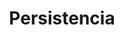 ---
title: Persistencia
authorName: Eber Edgar Quenta Lopez
twitter: https://twitter.com/doneber98
whatsapp: https://api.whatsapp.com/send?phone=59168022770&text=Hola%20Eber
linkedin: https://www.linkedin.com/in/don-eber/
facebook: https://www.facebook.com/doneber98
github: https://github.com/doneber
gitlab: https://gitlab.com/doneber
year: 21 noviembre 2020
icon: 'mdi-play'
linkVideo: https://www.youtube.com/embed/lD2ONd8jTRc
block: false
description: |
  En este video explicamos como aplicar persistencia en POO con Java
---